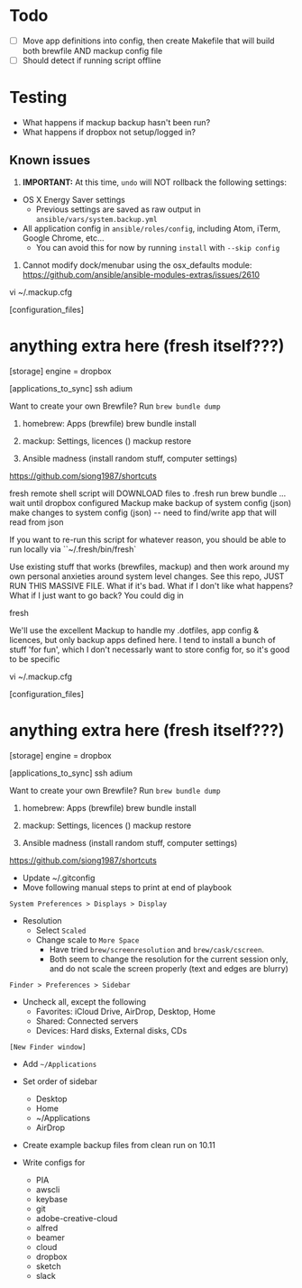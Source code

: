 # Todo
- [ ] Move app definitions into config, then create Makefile that will build both brewfile AND mackup config file
- [ ] Should detect if running script offline

# Testing
- What happens if mackup backup hasn't been run?
- What happens if dropbox not setup/logged in?




## Known issues
1. **IMPORTANT:** At this time, `undo` will NOT rollback the following settings:  
  - OS X Energy Saver settings
    - Previous settings are saved as raw output in `ansible/vars/system.backup.yml`
  - All application config in `ansible/roles/config`, including Atom, iTerm, Google Chrome, etc...
    - You can avoid this for now by running `install` with `--skip config`
1. Cannot modify dock/menubar using the osx_defaults module: https://github.com/ansible/ansible-modules-extras/issues/2610






vi ~/.mackup.cfg

[configuration_files]
# anything extra here (fresh itself???)

[storage]
engine = dropbox

[applications_to_sync]
ssh
adium


Want to create your own Brewfile? Run `brew bundle dump`


1. homebrew: Apps (brewfile)
brew bundle install

2. mackup: Settings, licences ()
mackup restore

3. Ansible madness (install random stuff, computer settings)

https://github.com/siong1987/shortcuts




fresh
remote shell script will
  DOWNLOAD files to .fresh
  run brew bundle
    ... wait until dropbox configured
  Mackup
  make backup of system config (json)
  make changes to system config (json)
    -- need to find/write app that will read from json

If you want to re-run this script for whatever reason, you should be able to run locally via ``~/.fresh/bin/fresh`

Use existing stuff that works (brewfiles, mackup) and then work around my own personal anxieties around system level changes.
See this repo, JUST RUN THIS MASSIVE FILE.
What if it's bad. What if I don't like what happens? What if I just want to go back?
You could dig in

fresh

We'll use the excellent Mackup to handle my .dotfiles, app config & licences, but only backup apps defined here.
I tend to install a bunch of stuff 'for fun', which I don't necessarly want to store config for, so it's good to be specific



vi ~/.mackup.cfg

[configuration_files]
# anything extra here (fresh itself???)

[storage]
engine = dropbox

[applications_to_sync]
ssh
adium


Want to create your own Brewfile? Run `brew bundle dump`


1. homebrew: Apps (brewfile)
brew bundle install

2. mackup: Settings, licences ()
mackup restore

3. Ansible madness (install random stuff, computer settings)

https://github.com/siong1987/shortcuts










- Update ~/.gitconfig
- Move following manual steps to print at end of playbook

`System Preferences > Displays > Display`
- Resolution
  - Select `Scaled`
  - Change scale to `More Space`
    - Have tried `brew/screenresolution` and `brew/cask/cscreen`.
    - Both seem to change the resolution for the current session only, and do not scale the screen properly (text and edges are blurry)

`Finder > Preferences > Sidebar`
- Uncheck all, except the following
  - Favorites: iCloud Drive, AirDrop, Desktop, Home
  - Shared: Connected servers
  - Devices: Hard disks, External disks, CDs

`[New Finder window]`
- Add `~/Applications`
- Set order of sidebar
  - Desktop
  - Home
  - ~/Applications
  - AirDrop

- Create example backup files from clean run on 10.11
- Write configs for
  - PIA
  - awscli
  - keybase
  - git
  - adobe-creative-cloud
  - alfred
  - beamer
  - cloud
  - dropbox
  - sketch
  - slack

